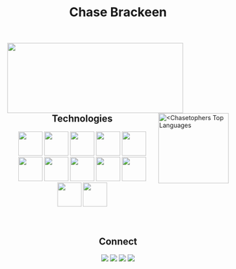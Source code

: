 <h1 align="center">Chase Brackeen</h1>
<br>
<br>
<!-- Stats -- source: https://github.com/anuraghazra/github-readme-stats -->
<div>
        <!-- GitHub Stats -->
        <img align="left" height="160" width="400" src="https://github-readme-stats.vercel.app/api?username=Chasetopher&count_private=true&theme=city_lights"/>
        <!-- Top Languages  -->
        <a href="#"><img align="right" alt="<Chasetophers Top Languages" src="https://github-readme-stats.vercel.app/api/top-langs/?username=Chasetopher&langs_count=10&layout=compact&theme=city_lights&hide_border=true&bg_color=0D1117&title_color=6A4DFF&icon_color=6A4DFF" height="160"/></a>
</div>  
<br>
<br>
<br>
<br>
<br>
<br>
<br>
<h2 align="center">Technologies</h2>
<div align="center">
<!--  JS  -->
  <img src="https://cdn.jsdelivr.net/gh/devicons/devicon/icons/javascript/javascript-plain.svg" height="55" width="auto" />
<!--  CSS  -->
  <img src="https://cdn.jsdelivr.net/gh/devicons/devicon/icons/css3/css3-original.svg" height="55" width="auto" />
<!--  HTML  -->
  <img src="https://cdn.jsdelivr.net/gh/devicons/devicon/icons/html5/html5-original.svg" height="55" width="auto" />
<!--  React  -->
  <img src="https://cdn.jsdelivr.net/gh/devicons/devicon/icons/react/react-original.svg" height="55" width="auto" />
<!--  MongoDB  -->
  <img src="https://cdn.jsdelivr.net/gh/devicons/devicon/icons/mongodb/mongodb-original-wordmark.svg" height="55" width="auto" />
<!--  Express  -->
  <img src="https://cdn.jsdelivr.net/gh/devicons/devicon/icons/express/express-original.svg" height="55" width="auto" />
<!--  Node  -->
  <img src="https://cdn.jsdelivr.net/gh/devicons/devicon/icons/nodejs/nodejs-original.svg" height="55" width="auto" />
<!--  GraphQL  -->
  <img src="https://cdn.jsdelivr.net/gh/devicons/devicon/icons/graphql/graphql-plain.svg" height="55" width="auto" />
<!--  MySQL  -->
  <img src="https://cdn.jsdelivr.net/gh/devicons/devicon/icons/mysql/mysql-original-wordmark.svg" height="55" width="auto" />
<!--  MUI  -->
  <img src="https://cdn.jsdelivr.net/gh/devicons/devicon/icons/materialui/materialui-original.svg" height="55" width="auto" />
<!--  Bootstrap  -->
  <img src="https://cdn.jsdelivr.net/gh/devicons/devicon/icons/bootstrap/bootstrap-plain.svg" height="55" width="auto" />
<!--  Git  -->
  <img src="https://cdn.jsdelivr.net/gh/devicons/devicon/icons/git/git-original.svg" height="55" width="auto" />
</div>
<br>
<br>
<h2 align="center">Connect</h2>
<div align="center">
  <a href="mailto:chase.brackeen@gmail.com" target="_blank"><img src="https://img.shields.io/badge/-Email-CC6600?style=plastic&logo=gmail&logoColor=white"></a>
  <a href="https://www.linkedin.com/in/chase-brackeen" target="_blank"><img src="https://img.shields.io/badge/-LinkedIn-blue?style=plastic&logo=linkedin&logoColor=white"></a>
  <a href="https://github.com/Chasetopher" target="_blank"><img src="https://img.shields.io/badge/GitHub-0D1117?style=plastic&logo=GitHub&logoColor=white"></a>
  <a href="https://chasetopher.github.io/React-Portfolio/" target="_blank"><img src="https://img.shields.io/badge/Portfolio-%23000000.svg?style=plastic&logo=firefox&logoColor=white"></a>
</div>
<br>
<br>
